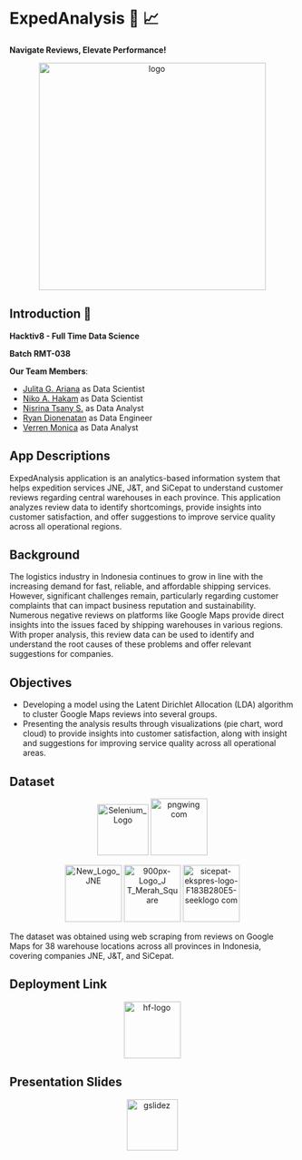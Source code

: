 # ExpedAnalysis :truck: :chart_with_upwards_trend: 
**Navigate Reviews, Elevate Performance!**
<p align="center">
  <img width="400" alt="logo" src="https://github.com/user-attachments/assets/0f8b5830-f8dd-469a-9a79-f28fe5328317" />
</p>

## Introduction :wave:
**Hacktiv8 - Full Time Data Science**

**Batch RMT-038**

**Our Team Members**:
- [Julita G. Ariana](https://github.com/julitariana) as Data Scientist
- [Niko A. Hakam](https://github.com/Radenaz) as Data Scientist
- [Nisrina Tsany S.](https://github.com/Ntsany) as Data Analyst
- [Ryan Dionenatan](https://github.com/ryandionenatan) as Data Engineer
- [Verren Monica](https://github.com/verrenmo) as Data Analyst

## App Descriptions

ExpedAnalysis application is an analytics-based information system that helps expedition services JNE, J&T, and SiCepat to understand customer reviews regarding central warehouses in each province. This application analyzes review data to identify shortcomings, provide insights into customer satisfaction, and offer suggestions to improve service quality across all operational regions.

## Background

The logistics industry in Indonesia continues to grow in line with the increasing demand for fast, reliable, and affordable shipping services. However, significant challenges remain, particularly regarding customer complaints that can impact business reputation and sustainability. Numerous negative reviews on platforms like Google Maps provide direct insights into the issues faced by shipping warehouses in various regions. With proper analysis, this review data can be used to identify and understand the root causes of these problems and offer relevant suggestions for companies.

## Objectives

- Developing a model using the Latent Dirichlet Allocation (LDA) algorithm to cluster Google Maps reviews into several groups. 
- Presenting the analysis results through visualizations (pie chart, word cloud) to provide insights into customer satisfaction, along with insight and suggestions for improving service quality across all operational areas.

## Dataset
<p align="center">
  <img width="90" alt="Selenium_Logo" src="https://github.com/user-attachments/assets/1f24bc15-6e1f-42d5-b265-fccc654107b0" />
  <img width="100" alt="pngwing com" src="https://github.com/user-attachments/assets/e3eeb9fd-ebd1-4286-a126-c7abe423c412" />
</p>
<p align="center">
  <img width="100" alt="New_Logo_JNE" src="https://github.com/user-attachments/assets/aa239b7d-2208-4a51-862b-df122808ec08" />
  <img width="100" alt="900px-Logo_J T_Merah_Square" src="https://github.com/user-attachments/assets/168b1ad7-00b2-4b4a-85a6-44e9a009ea69"/>
  <img width="100" alt="sicepat-ekspres-logo-F183B280E5-seeklogo com" src="https://github.com/user-attachments/assets/71c4d91f-432a-4496-9281-3f4e56cfff0c"/>
</p>

The dataset was obtained using web scraping from reviews on Google Maps for 38 warehouse locations across all provinces in Indonesia, covering companies JNE, J&T, and SiCepat.

## Deployment Link
<p align="center">
  <a href="https://huggingface.co/spaces/ryandio/expedanalytics">
    <img width="100" alt="hf-logo" src="https://github.com/user-attachments/assets/da40d37b-af00-4fc0-b55a-e4eb3cf2a371"/>
  </a>
</p>

## Presentation Slides
<p align="center">
  <a href="https://docs.google.com/presentation/d/1MLdOurouPaF_Ne6lsrX0C2hQLRlJx9QoClSfQ3kToxc/edit?usp=sharing">
    <img width="90" alt="gslidez" src="https://github.com/user-attachments/assets/c5fedf3d-2208-4977-9018-5d16a54c345f"/>
  </a>
</p>


